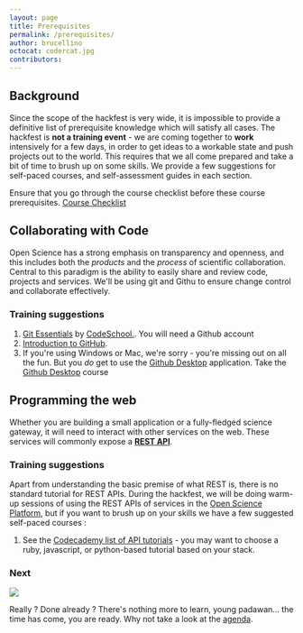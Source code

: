 ```yaml
---
layout: page
title: Prerequisites
permalink: /prerequisites/
author: brucellino
octocat: codercat.jpg
contributors:
---
```


##  Background

Since the scope of the hackfest is very wide, it is impossible to provide a definitive list of prerequisite knowledge which will satisfy all cases. The hackfest is  **not a training event** - we are coming together to **work** intensively for a few days, in order to get ideas to a workable state and push projects out to the world. This requires that we all come prepared and take a bit of time to brush up on some skills. We provide a few suggestions for self-paced courses, and self-assessment guides in each section.

Ensure that you go through the course checklist before these course prerequisites.
<a href="{{ site.url }}/before-checklist" class="btn"><i class="fa fa-check-square-o"></i> Course Checklist</a>


## Collaborating with Code

Open Science has a strong emphasis on transparency and openness, and this includes both the _products_ and the _process_ of scientific collaboration. Central to this paradigm is the ability to easily share and review code, projects and services. We'll be using <span class="devicons devicons devicons-git" style="font-size: 1.25em; vertical-align: center;"></span> git and <i class="fa fa-github"></i> Githu to ensure change control and collaborate effectively.

### Training suggestions

  1. <a href="https://try.github.io/levels/">Git Essentials</a> by <a href="https://www.codeschool.com">CodeSchool.</a>. You will need a Github account
  1. <a href="https://github.github.io/on-demand/intro-to-github/">Introduction to GitHub</a>.
  1. If you're using Windows or Mac, we're sorry - you're missing out on all the fun. But you _do_ get to use the <a href="https://desktop.github.com/">Github Desktop</a> application. Take the <a href="https://github.github.io/on-demand/github-desktop/">Github Desktop</a> course


## Programming the web

Whether you are building a small application or a fully-fledged science gateway, it will need to interact with other services on the web. These services will commonly expose a <strong><a href="https://en.wikipedia.org/wiki/Representational_state_transfer">REST API</a></strong>.

### Training suggestions

Apart from understanding the basic premise of what REST is, there is no standard tutorial for REST APIs. During the hackfest, we will be doing warm-up sessions of using the REST APIs of services in the <a href="https://www.sci-gaia.eu/osp">Open Science Platform</a>, but if you want to brush up on your skills we have a few suggested self-paced courses :

  1. See the <a href="https://www.codecademy.com/apis">Codecademy list of API tutorials</a> - you may want to choose a ruby, javascript, or python-based tutorial based on your stack.

<h3>Next </h3>
<div class="text-center">
<img class="user-image" src="{{ site.url }}/images/octobiwan.jpg" style="text-align: center;"/>  
</div>



Really ? Done already ? There's  nothing more to learn, young padawan... the time has come, you are ready. Why not take a look at the <a href="{{ site.data.hackfest.agenda}}">agenda</a>.
